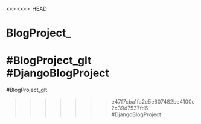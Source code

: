 <<<<<<< HEAD
# BlogProject_
#BlogProject_glt
#DjangoBlogProject
=======
#BlogProject_glt
>>>>>>> e47f7cba1fa2e5e607482be4100c2c39d7537fd6
#DjangoBlogProject
